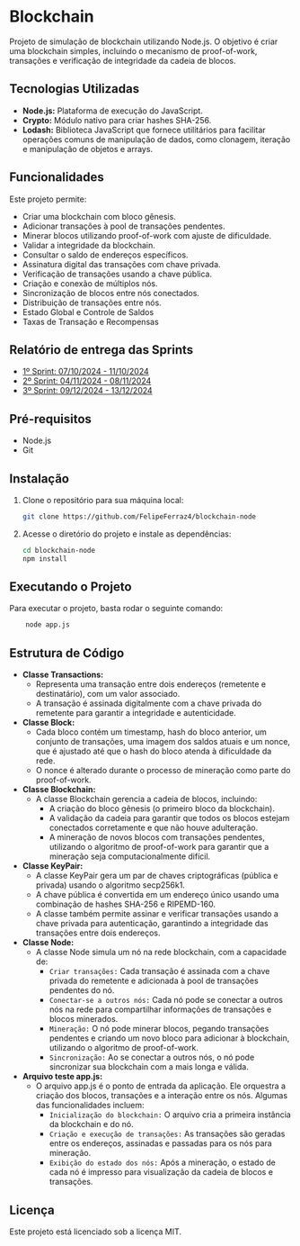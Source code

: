 # Blockchain
Projeto de simulação de blockchain utilizando Node.js. O objetivo é criar uma blockchain simples, incluindo o mecanismo de proof-of-work, transações e verificação de integridade da cadeia de blocos.

## Tecnologias Utilizadas
- **Node.js:** Plataforma de execução do JavaScript.
- **Crypto:** Módulo nativo para criar hashes SHA-256.
- **Lodash:** Biblioteca JavaScript que fornece utilitários para facilitar operações comuns de manipulação de dados, como clonagem, iteração e manipulação de objetos e arrays.

## Funcionalidades
Este projeto permite:
- Criar uma blockchain com bloco gênesis.
- Adicionar transações à pool de transações pendentes.
- Minerar blocos utilizando proof-of-work com ajuste de dificuldade.
- Validar a integridade da blockchain.
- Consultar o saldo de endereços específicos.
- Assinatura digital das transações com chave privada.
- Verificação de transações usando a chave pública.
- Criação e conexão de múltiplos nós.
- Sincronização de blocos entre nós conectados.
- Distribuição de transações entre nós.
- Estado Global e Controle de Saldos
- Taxas de Transação e Recompensas

## Relatório de entrega das Sprints
- [1º Sprint: 07/10/2024 - 11/10/2024](https://github.com/FelipeFerraz4/blockchain-node/tree/main/docs/1st_sprint_report)
- [2º Sprint: 04/11/2024 - 08/11/2024](https://github.com/FelipeFerraz4/blockchain-node/tree/main/docs/2nd_sprint_report)
- [3º Sprint: 09/12/2024 - 13/12/2024](https://github.com/FelipeFerraz4/blockchain-node/tree/main/docs/3rd_sprint_report)

## Pré-requisitos
- Node.js
- Git

## Instalação

1. Clone o repositório para sua máquina local:
    ```bash
    git clone https://github.com/FelipeFerraz4/blockchain-node
    ```
2. Acesse o diretório do projeto e instale as dependências:
    ```bash
    cd blockchain-node
    npm install
    ```
## Executando o Projeto

Para executar o projeto, basta rodar o seguinte comando:
```bash
    node app.js
```

## Estrutura de Código

- **Classe Transactions:** 
    - Representa uma transação entre dois endereços (remetente e destinatário), com um valor associado. 
    - A transação é assinada digitalmente com a chave privada do remetente para garantir a integridade e autenticidade.
- **Classe Block:** 
    - Cada bloco contém um timestamp, hash do bloco anterior, um conjunto de transações, uma imagem dos saldos atuais e um nonce, que é ajustado até que o hash do bloco atenda à dificuldade da rede. 
    - O nonce é alterado durante o processo de mineração como parte do proof-of-work.
- **Classe Blockchain:**
    - A classe Blockchain gerencia a cadeia de blocos, incluindo:
        - A criação do bloco gênesis (o primeiro bloco da blockchain).
        - A validação da cadeia para garantir que todos os blocos estejam conectados corretamente e que não houve adulteração.
        - A mineração de novos blocos com transações pendentes, utilizando o algoritmo de proof-of-work para garantir que a mineração seja computacionalmente difícil.
- **Classe KeyPair:**
    - A classe KeyPair gera um par de chaves criptográficas (pública e privada) usando o algoritmo secp256k1. 
    - A chave pública é convertida em um endereço único usando uma combinação de hashes SHA-256 e RIPEMD-160. 
    - A classe também permite assinar e verificar transações usando a chave privada para autenticação, garantindo a integridade das transações entre dois endereços.
- **Classe Node:**
    - A classe Node simula um nó na rede blockchain, com a capacidade de:
        - ``Criar transações:`` Cada transação é assinada com a chave privada do remetente e adicionada à pool de transações pendentes do nó.
        - ``Conectar-se a outros nós:`` Cada nó pode se conectar a outros nós na rede para compartilhar informações de transações e blocos minerados.
        - ``Mineração:`` O nó pode minerar blocos, pegando transações pendentes e criando um novo bloco para adicionar à blockchain, utilizando o algoritmo de proof-of-work.
        - ``Sincronização:`` Ao se conectar a outros nós, o nó pode sincronizar sua blockchain com a mais longa e válida.
- **Arquivo teste app.js:**
    - O arquivo app.js é o ponto de entrada da aplicação. Ele orquestra a criação dos blocos, transações e a interação entre os nós. Algumas das funcionalidades incluem:
        - ``Inicialização do blockchain:`` O arquivo cria a primeira instância da blockchain e do nó.
        - ``Criação e execução de transações:`` As transações são geradas entre os endereços, assinadas e passadas para os nós para mineração.
        - ``Exibição do estado dos nós:`` Após a mineração, o estado de cada nó é impresso para visualização da cadeia de blocos e transações.
## Licença

Este projeto está licenciado sob a licença MIT.
